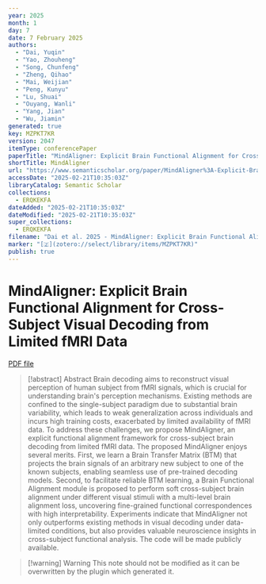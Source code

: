 ```yaml
---
year: 2025
month: 1
day: 7
date: 7 February 2025
authors:
  - "Dai, Yuqin"
  - "Yao, Zhouheng"
  - "Song, Chunfeng"
  - "Zheng, Qihao"
  - "Mai, Weijian"
  - "Peng, Kunyu"
  - "Lu, Shuai"
  - "Ouyang, Wanli"
  - "Yang, Jian"
  - "Wu, Jiamin"
generated: true
key: MZPKT7KR
version: 2047
itemType: conferencePaper
paperTitle: "MindAligner: Explicit Brain Functional Alignment for Cross-Subject Visual Decoding from Limited fMRI Data"
shortTitle: MindAligner
url: "https://www.semanticscholar.org/paper/MindAligner%3A-Explicit-Brain-Functional-Alignment-Dai-Yao/0ad62ba4d174376751bc0f329fbf9b00f83dd871"
accessDate: "2025-02-21T10:35:03Z"
libraryCatalog: Semantic Scholar
collections:
  - ERQKEKFA
dateAdded: "2025-02-21T10:35:03Z"
dateModified: "2025-02-21T10:35:03Z"
super_collections:
  - ERQKEKFA
filename: "Dai et al. 2025 - MindAligner: Explicit Brain Functional Alignment for Cross-Subject Visual Decoding from Limited fMRI Data.pdf"
marker: "[🇿](zotero://select/library/items/MZPKT7KR)"
publish: true
---
```

# MindAligner: Explicit Brain Functional Alignment for Cross-Subject Visual Decoding from Limited fMRI Data

[PDF file](/Papers/PDFs/Dai%20et%20al.%202025%20-%20MindAligner:%20Explicit%20Brain%20Functional%20Alignment%20for%20Cross-Subject%20Visual%20Decoding%20from%20Limited%20fMRI%20Data.pdf)

> [!abstract] Abstract
> Brain decoding aims to reconstruct visual perception of human subject from fMRI signals, which is crucial for understanding brain's perception mechanisms. Existing methods are confined to the single-subject paradigm due to substantial brain variability, which leads to weak generalization across individuals and incurs high training costs, exacerbated by limited availability of fMRI data. To address these challenges, we propose MindAligner, an explicit functional alignment framework for cross-subject brain decoding from limited fMRI data. The proposed MindAligner enjoys several merits. First, we learn a Brain Transfer Matrix (BTM) that projects the brain signals of an arbitrary new subject to one of the known subjects, enabling seamless use of pre-trained decoding models. Second, to facilitate reliable BTM learning, a Brain Functional Alignment module is proposed to perform soft cross-subject brain alignment under different visual stimuli with a multi-level brain alignment loss, uncovering fine-grained functional correspondences with high interpretability. Experiments indicate that MindAligner not only outperforms existing methods in visual decoding under data-limited conditions, but also provides valuable neuroscience insights in cross-subject functional analysis. The code will be made publicly available.

>[!warning] Warning
> This note should not be modified as it can be overwritten by the plugin which generated it.

